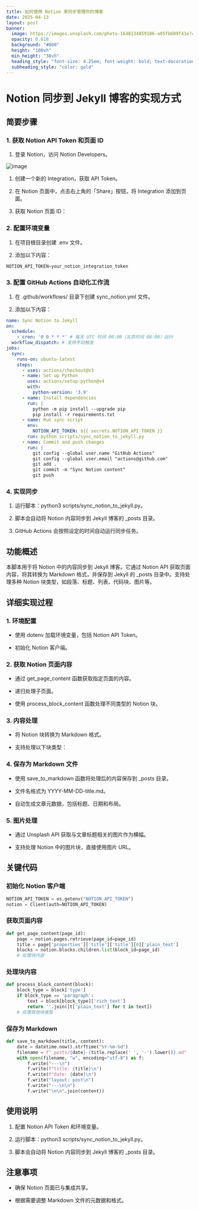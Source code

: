 ```yaml
---
title: 如何使用 Notion 来同步管理你的博客
date: 2025-04-13
layout: post
banner:
  image: https://images.unsplash.com/photo-1648134859186-a05fb609f41e?crop=entropy&cs=tinysrgb&fit=max&fm=jpg&ixid=M3w2OTIwMzJ8MHwxfHJhbmRvbXx8fHx8fHx8fDE3NDQ1MzI2NjF8&ixlib=rb-4.0.3&q=80&w=1080
  opacity: 0.618
  background: "#000"
  height: "100vh"
  min_height: "38vh"
  heading_style: "font-size: 4.25em; font-weight: bold; text-decoration: underline"
  subheading_style: "color: gold"
---
```


# Notion 同步到 Jekyll 博客的实现方式

## 简要步骤

### 1. 获取 Notion API Token 和页面 ID

1. 登录 Notion，访问 Notion Developers。

![image](https://prod-files-secure.s3.us-west-2.amazonaws.com/a7a0cc5a-89b9-4cda-8686-1fba0ca52f40/d19c1afe-dea5-4312-9333-786b0ba83054/image.png?X-Amz-Algorithm=AWS4-HMAC-SHA256&X-Amz-Content-Sha256=UNSIGNED-PAYLOAD&X-Amz-Credential=ASIAZI2LB466RT35IPXG%2F20250413%2Fus-west-2%2Fs3%2Faws4_request&X-Amz-Date=20250413T082421Z&X-Amz-Expires=3600&X-Amz-Security-Token=IQoJb3JpZ2luX2VjEHAaCXVzLXdlc3QtMiJIMEYCIQCrwqk7bA3NEUDNIjTfBejEyKSBoBoHuygtAU9G9q6PFAIhAOrQ2%2FXUfhZHeIQ5x4JTYnCQmEFNJek8DeRlg%2FOroK9kKogECOn%2F%2F%2F%2F%2F%2F%2F%2F%2F%2FwEQABoMNjM3NDIzMTgzODA1IgyXr8EAVUS6TC7D0skq3APKXKmnGg4%2BV5yJHA0E%2BdTh1FurlKvYHN6kcSN%2B4nA14f9SIIjOQmmp%2BDss61YSCY5LcLYM7Vi1pilq3bndG9jTqkl2EMG%2F77SUzIQRjZ9g0n9UM%2BsxovXJnOEa7i0GMpysxr1bl%2FE9UxTz%2BqvUrevDkG2ULrTWQu0q%2BMFbnjW%2FrVjOScumv8S6j2W%2Fmhnqd9s8BFViGuUmr1omWgMUSz2E%2FvpW7pZhvPFYIbQFBQF5B6DRRsUoMcagjzZy8Mb9BAcXxxgq%2BBXBgnbsfGxY9Zh%2BR9z70mhQEDmawbJCViJIkLvAqanBOgZHaXylLYytfrUhl4il%2Bu2sAL%2F%2FQb21Rif%2FEASu7O%2Be8qG%2BNMFKdvWSe0zQgm950wf0m051wiJ0U29yneJ5Yox0b0drX%2B8EVYWAzPPA0%2BBW3CXWrMSOT2NyXsSCIocavPegtK0%2FRBM05LWqy5LbhuVfmHxlUgtrhrWo0CVRs2tWk0mHKLM36k7PX4Z0fh5zFma6aGfc8K%2FuBfwmHFWID8IfmsnTIR9OvyNaknjQfD1dBuJ78YUpeWx0%2FZpltzKyxoQ8gB%2FF5SOXHZCHy0oO%2FNurzTCVEik4cn1ycqGWr2I%2Blo70Uqq02DJ8AV1RHM62QloxfmI9%2BDCx4O2%2FBjqkAdtSQvv%2BAW%2FCg%2FUWj3Vq9BaO9T3XgAedb8ityfC031rNdFGACHYz2uaTGu5Q5PwVIFVh8rt37objR%2FK%2B2o9IVtO3RDgNBTiYaFRuBoTKamLHrPnFT7yV3LLD%2BcthwiJoB%2BzYmKrGvg73wIU%2FY1PqylP3DX3fEcD7VXQzYYByx6rxw9sJnHyo4zC8vrmzbzNhWDi%2BpI2kRfpc%2FaRDsM05%2FnOayxFy&X-Amz-Signature=a745c53fc1d2394a68acc17e6839d9bb0aff02e52b60ed2416b4e8c5c22f67a8&X-Amz-SignedHeaders=host&x-id=GetObject)

1. 创建一个新的 Integration，获取 API Token。

1. 在 Notion 页面中，点击右上角的「Share」按钮，将 Integration 添加到页面。

1. 获取 Notion 页面 ID：


### 2. 配置环境变量

1. 在项目根目录创建 .env 文件。

1. 添加以下内容：

```javascript
NOTION_API_TOKEN=your_notion_integration_token
```

### 3. 配置 GitHub Actions 自动化工作流

1. 在 .github/workflows/ 目录下创建 sync_notion.yml 文件。

1. 添加以下内容：

```yaml
name: Sync Notion to Jekyll
on:
  schedule:
    - cron: '0 0 * * *' # 每天 UTC 时间 00:00（北京时间 08:00）运行
  workflow_dispatch: # 支持手动触发
jobs:
  sync:
    runs-on: ubuntu-latest
    steps:
      - uses: actions/checkout@v3
      - name: Set up Python
        uses: actions/setup-python@v4
        with:
          python-version: '3.9'
      - name: Install dependencies
        run: |
          python -m pip install --upgrade pip
          pip install -r requirements.txt
      - name: Run sync script
        env:
          NOTION_API_TOKEN: ${{ secrets.NOTION_API_TOKEN }}
        run: python scripts/sync_notion_to_jekyll.py
      - name: Commit and push changes
        run: |
          git config --global user.name "GitHub Actions"
          git config --global user.email "actions@github.com"
          git add .
          git commit -m "Sync Notion content"
          git push
```

### 4. 实现同步

1. 运行脚本：python3 scripts/sync_notion_to_jekyll.py。

1. 脚本会自动将 Notion 内容同步到 Jekyll 博客的 _posts 目录。

1. GitHub Actions 会按照设定的时间自动运行同步任务。

## 功能概述

本脚本用于将 Notion 中的内容同步到 Jekyll 博客。它通过 Notion API 获取页面内容，将其转换为 Markdown 格式，并保存到 Jekyll 的 _posts 目录中。支持处理多种 Notion 块类型，如段落、标题、列表、代码块、图片等。

## 详细实现过程

### 1. 环境配置

- 使用 dotenv 加载环境变量，包括 Notion API Token。

- 初始化 Notion 客户端。

### 2. 获取 Notion 页面内容

- 通过 get_page_content 函数获取指定页面的内容。

- 递归处理子页面。

- 使用 process_block_content 函数处理不同类型的 Notion 块。

### 3. 内容处理

- 将 Notion 块转换为 Markdown 格式。

- 支持处理以下块类型：


### 4. 保存为 Markdown 文件

- 使用 save_to_markdown 函数将处理后的内容保存到 _posts 目录。

- 文件名格式为 YYYY-MM-DD-title.md。

- 自动生成文章元数据，包括标题、日期和布局。

### 5. 图片处理

- 通过 Unsplash API 获取与文章标题相关的图片作为横幅。

- 支持处理 Notion 中的图片块，直接使用图片 URL。

## 关键代码

### 初始化 Notion 客户端

```python
NOTION_API_TOKEN = os.getenv("NOTION_API_TOKEN")
notion = Client(auth=NOTION_API_TOKEN)
```

### 获取页面内容

```python
def get_page_content(page_id):
    page = notion.pages.retrieve(page_id=page_id)
    title = page['properties']['title']['title'][0]['plain_text']
    blocks = notion.blocks.children.list(block_id=page_id)
    # 处理块内容
```

### 处理块内容

```python
def process_block_content(block):
    block_type = block['type']
    if block_type == 'paragraph':
        text = block[block_type]['rich_text']
        return ''.join([t['plain_text'] for t in text])
    # 处理其他块类型
```

### 保存为 Markdown

```python
def save_to_markdown(title, content):
    date = datetime.now().strftime("%Y-%m-%d")
    filename = f"_posts/{date}-{title.replace(' ', '-').lower()}.md"
    with open(filename, "w", encoding="utf-8") as f:
        f.write("---\n")
        f.write(f"title: {title}\n")
        f.write(f"date: {date}\n")
        f.write("layout: post\n")
        f.write("---\n\n")
        f.write("\n\n".join(content))
```

## 使用说明

1. 配置 Notion API Token 和环境变量。

1. 运行脚本：python3 scripts/sync_notion_to_jekyll.py。

1. 脚本会自动将 Notion 内容同步到 Jekyll 博客的 _posts 目录。

## 注意事项

- 确保 Notion 页面已与集成共享。

- 根据需要调整 Markdown 文件的元数据和格式。
